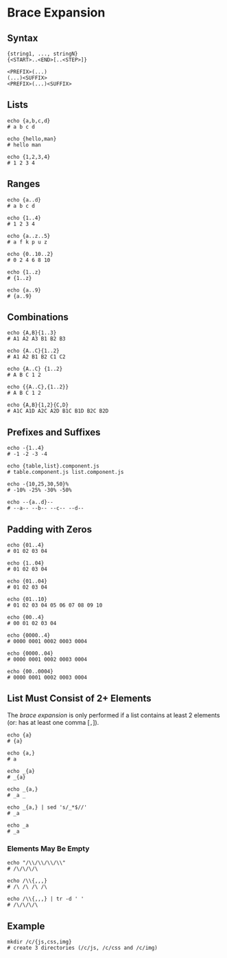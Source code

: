 # Brace Expansion

## Syntax

```
{string1, ..., stringN}
{<START>..<END>[..<STEP>]}

<PREFIX>(...)
(...)<SUFFIX>
<PREFIX>(...)<SUFFIX>
```

## Lists

```
echo {a,b,c,d}
# a b c d

echo {hello,man}
# hello man

echo {1,2,3,4}
# 1 2 3 4
```

## Ranges

```
echo {a..d}
# a b c d

echo {1..4}
# 1 2 3 4

echo {a..z..5}
# a f k p u z

echo {0..10..2}
# 0 2 4 6 8 10

echo {1..z}
# {1..z}

echo {a..9}
# {a..9}
```

## Combinations

```
echo {A,B}{1..3}
# A1 A2 A3 B1 B2 B3

echo {A..C}{1..2}
# A1 A2 B1 B2 C1 C2

echo {A..C} {1..2}
# A B C 1 2

echo {{A..C},{1..2}}
# A B C 1 2
```

```
echo {A,B}{1,2}{C,D}
# A1C A1D A2C A2D B1C B1D B2C B2D
```

## Prefixes and Suffixes

```
echo -{1..4}
# -1 -2 -3 -4

echo {table,list}.component.js
# table.component.js list.component.js

echo -{10,25,30,50}%
# -10% -25% -30% -50%

echo --{a..d}--
# --a-- --b-- --c-- --d--
```

## Padding with Zeros

```
echo {01..4}
# 01 02 03 04

echo {1..04}
# 01 02 03 04

echo {01..04}
# 01 02 03 04

echo {01..10}
# 01 02 03 04 05 06 07 08 09 10
```

```
echo {00..4}
# 00 01 02 03 04

echo {0000..4}
# 0000 0001 0002 0003 0004

echo {0000..04}
# 0000 0001 0002 0003 0004

echo {00..0004}
# 0000 0001 0002 0003 0004
```

## List Must Consist of 2+ Elements

The _brace expansion_ is only performed if a list contains at least 2 elements (or: has at least one comma [`,`]).

```
echo {a}
# {a}

echo {a,}
# a

echo _{a}
# _{a}

echo _{a,}
# _a _
```

```
echo _{a,} | sed 's/_*$//'
# _a

echo _a
# _a
```

### Elements May Be Empty

```
echo "/\\/\\/\\/\\"
# /\/\/\/\

echo /\\{,,,}
# /\ /\ /\ /\

echo /\\{,,,} | tr -d ' '
# /\/\/\/\
```

## Example

```
mkdir /c/{js,css,img}
# create 3 directories (/c/js, /c/css and /c/img)
```